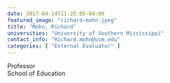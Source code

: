 ```yaml
---
date: 2017-04-14T11:25:05-04:00
featured_image: "richard-mohn.jpeg"
title: "Mohn, Richard"
universities: "University of Southern Mississippi"
contact_info: "Richard.mohn@usm.edu"
categories: [ "External Evaluator" ]
---
```


Professor\
School of Education





